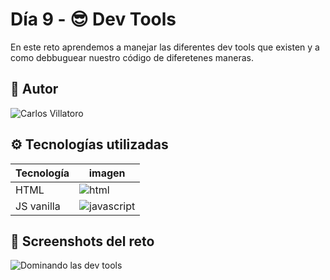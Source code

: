 
# Día 9 - 😎 Dev Tools

En este reto aprendemos a manejar las diferentes dev tools que existen y a como debbuguear nuestro código de diferetenes maneras.

## 👤 Autor

![Carlos Villatoro](https://i.imgur.com/xjYfu2a.png)
 
## ⚙️ Tecnologías utilizadas

| Tecnología             | imagen                                                            |
| ----------------- | ------------------------------------------------------------------ |
| HTML | ![html](https://i.imgur.com/g31Nw93.png) |
| JS vanilla | ![javascript](https://i.imgur.com/mLukrBn.png)

## 🤳 Screenshots del reto

![Dominando las dev tools](https://i.imgur.com/EobUiHu.png)



